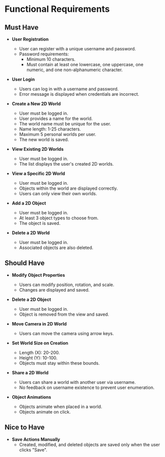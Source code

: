 # Functional Requirements

## Must Have

-   **User Registration**

    -   User can register with a unique username and password.
    -   Password requirements:
        -   Minimum 10 characters.
        -   Must contain at least one lowercase, one uppercase, one numeric, and one non-alphanumeric character.

-   **User Login**

    -   Users can log in with a username and password.
    -   Error message is displayed when credentials are incorrect.

-   **Create a New 2D World**

    -   User must be logged in.
    -   User provides a name for the world.
    -   The world name must be unique for the user.
    -   Name length: 1-25 characters.
    -   Maximum 5 personal worlds per user.
    -   The new world is saved.

-   **View Existing 2D Worlds**

    -   User must be logged in.
    -   The list displays the user's created 2D worlds.

-   **View a Specific 2D World**

    -   User must be logged in.
    -   Objects within the world are displayed correctly.
    -   Users can only view their own worlds.

-   **Add a 2D Object**

    -   User must be logged in.
    -   At least 3 object types to choose from.
    -   The object is saved.

-   **Delete a 2D World**
    -   User must be logged in.
    -   Associated objects are also deleted.

## Should Have

-   **Modify Object Properties**

    -   Users can modify position, rotation, and scale.
    -   Changes are displayed and saved.

-   **Delete a 2D Object**

    -   User must be logged in.
    -   Object is removed from the view and saved.

-   **Move Camera in 2D World**

    -   Users can move the camera using arrow keys.

-   **Set World Size on Creation**

    -   Length (X): 20-200.
    -   Height (Y): 10-100.
    -   Objects must stay within these bounds.

-   **Share a 2D World**

    -   Users can share a world with another user via username.
    -   No feedback on username existence to prevent user enumeration.

-   **Object Animations**
    -   Objects animate when placed in a world.
    -   Objects animate on click.

## Nice to Have

-   **Save Actions Manually**
    -   Created, modified, and deleted objects are saved only when the user clicks "Save".
